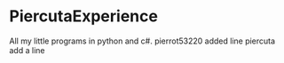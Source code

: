 # PiercutaExperience
All my little programs in python and c#.
pierrot53220 added line
piercuta add a line

